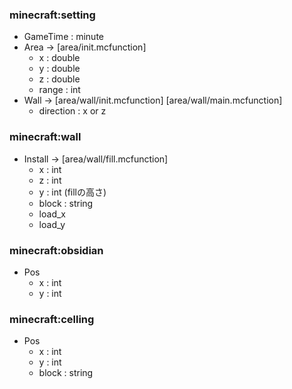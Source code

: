 ### minecraft:setting
- GameTime : minute
- Area -> [area/init.mcfunction]
  - x : double
  - y : double
  - z : double
  - range : int
- Wall -> [area/wall/init.mcfunction] [area/wall/main.mcfunction]
  - direction : x or z
### minecraft:wall
- Install -> [area/wall/fill.mcfunction]
  - x : int
  - z : int
  - y : int (fillの高さ)
  - block : string
  - load_x
  - load_y

### minecraft:obsidian
- Pos
  - x : int
  - y : int

### minecraft:celling
- Pos
  - x : int
  - y : int
  - block : string